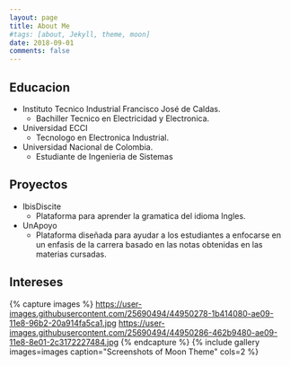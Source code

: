 ```yaml
---
layout: page
title: About Me
#tags: [about, Jekyll, theme, moon]
date: 2018-09-01
comments: false
---
```


## Educacion
* Instituto Tecnico Industrial Francisco José de Caldas.
    + Bachiller Tecnico en Electricidad y Electronica.
* Universidad ECCI
    + Tecnologo en Electronica Industrial.
* Universidad Nacional de Colombia.
    + Estudiante de Ingenieria de Sistemas

## Proyectos
* IbisDiscite
    + Plataforma para aprender la gramatica del idioma Ingles.
* UnApoyo
    + Plataforma diseñada para ayudar a los estudiantes a enfocarse en un enfasis de la carrera basado en las notas obtenidas en las materias cursadas.

## Intereses

{% capture images %}
    https://user-images.githubusercontent.com/25690494/44950278-1b414080-ae09-11e8-96b2-20a914fa5ca1.jpg
    https://user-images.githubusercontent.com/25690494/44950286-462b9480-ae09-11e8-8e01-2c3172227484.jpg
{% endcapture %}
{% include gallery images=images caption="Screenshots of Moon Theme" cols=2 %}
